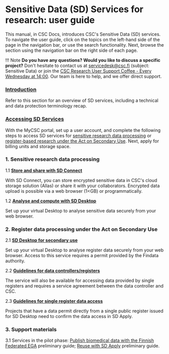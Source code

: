 # Sensitive Data (SD) Services for research: user guide

This manual, in CSC Docs, introduces CSC's Sensitive Data (SD) services. To navigate the user guide, click on the topics on the left-hand side of the page in the navigation bar, or use the search functionality. Next, browse the section using the navigation bar on the right side of each page.

!!! Note
    **Do you have any questions? Would you like to discuss a specific project?** Don't hesitate to contact us at servicedesk@csc.fi (subject: Sensitive Data) or join the [CSC Research User Support Coffee - Every Wednesday at 14:00](https://ssl.eventilla.com/usersupportcoffee). Our team is here to help, and we offer direct support. 



### **[Introduction](./intro.md)** 

Refer to this section for an overview of SD services, including a technical and data protection terminology recap.

### **[Accessing SD Services](./sd-access.md)** 

With the MyCSC portal, set up a user account, and complete the following steps to access SD services for [sensitive research data processing](./sd-access.md#processing-sensitive-research-data) or [register-based research under the Act on Secondary Use](./sd-access.md#processing-register-data-under-the-act-on-secondary-use). Next, apply for billing units and storage space. 

### 1. Sensitive research data processing

1.1 **[Store and share with SD Connect](./sd_connect.md)** 

With SD Connect, you can store encrypted sensitive data in CSC's cloud storage solution (Allas) or share it with your collaborators. Encrypted data upload is possible via a web browser (1<GB) or programmatically.

1.2 **[Analyse and compute with SD Desktop](./sd_desktop.md)** 

Set up your virtual Desktop to analyse sensitive data securely from your web browser. 



### 2. Register data processing under the Act on Secondary Use


2.1 **[SD Desktop for secondary use](./sd-desktop-audited.md)**

Set up your virtual Desktop to analyse register data securely from your web browser. Access to this service requires a permit provided by the Findata authority. 

2.2 **[Guidelines for data controllers/registers](./single-register-submission.md)**

The service will also be available for accessing data provided by single registers and requires a service agreement between the data controller and CSC.

2.3 **[Guidelines for single register data access](./single-register-application.md)**

Projects that have a data permit directly from a single public register issued for SD Desktop need to confirm the data access in SD Apply.

### 3. Support materials 

3.1 Services in the pilot phase: [Publish biomedical data with the Finnish Federated EGA](./federatedega.md)
preliminary guide; [Reuse with SD Apply](./sd-apply.md) preliminary guide. 

